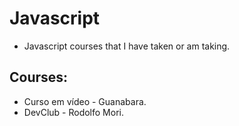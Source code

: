 # Javascript
  * Javascript courses that I have taken or am taking.

## Courses:
  * Curso em vídeo - Guanabara.
  * DevClub - Rodolfo Mori.
